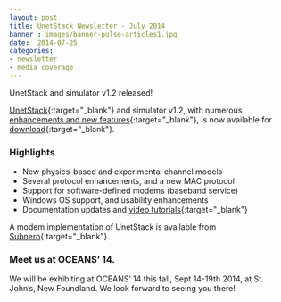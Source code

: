 ```yaml
---
layout: post
title: UnetStack Newsletter - July 2014
banner : images/banner-pulse-articles1.jpg
date:  2014-07-25
categories:
- newsletter
- media coverage
---
```


UnetStack and simulator v1.2 released!

[UnetStack](http://www.unetstack.net){:target="_blank"} and simulator v1.2, with numerous [enhancements and new features](https://www.unetstack.net/relnotes-v1.2.html){:target="_blank"}, is now available for [download](https://www.unetstack.net/downloads.html){:target="_blank"}.

### Highlights

- New physics-based and experimental channel models
- Several protocol enhancements, and a new MAC protocol
- Support for software-defined modems (baseband service)
- Windows OS support, and usability enhancements
- Documentation updates and [video tutorials](http://www.youtube.com/playlist?list=PLnqY-RltGuGUaGXxuCEPpH3BYxTLtfA_2){:target="_blank"}

A modem implementation of UnetStack is available from [Subnero](http://www.subnero.com){:target="_blank"}.
 
### Meet us at OCEANS’ 14.
We will be exhibiting at OCEANS’ 14 this fall, Sept 14-19th 2014, at St. John’s, New Foundland.  We look forward to seeing you there!
